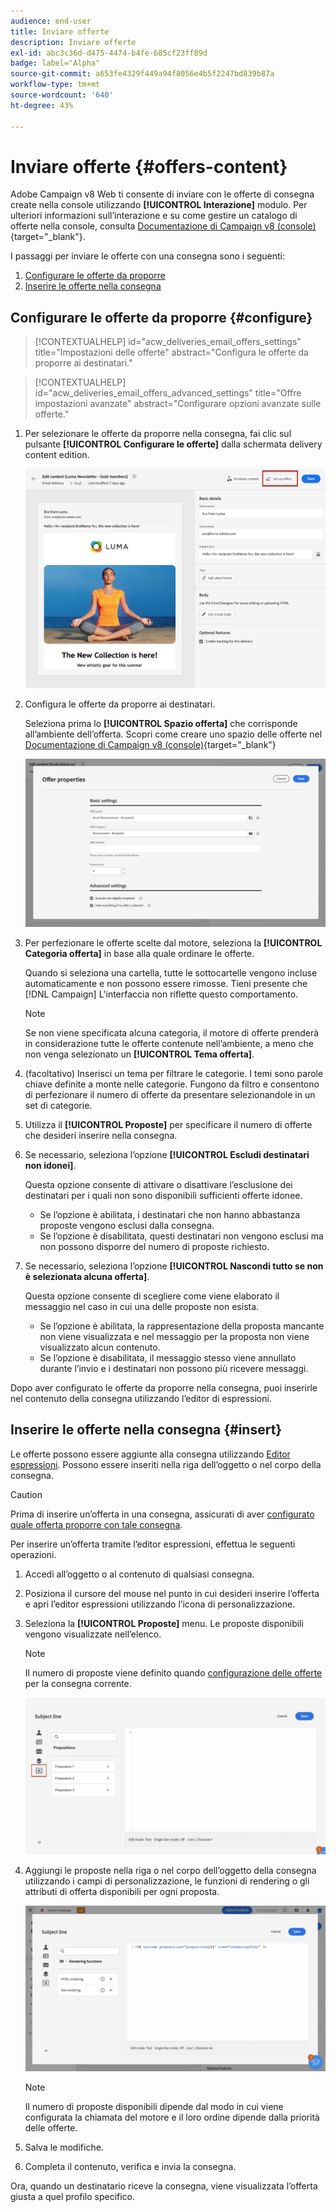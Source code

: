 ```yaml
---
audience: end-user
title: Inviare offerte
description: Inviare offerte
exl-id: abc3c36d-d475-4474-b4fe-685cf23ff89d
badge: label="Alpha"
source-git-commit: a653fe4329f449a94f8056e4b5f2247bd839b87a
workflow-type: tm+mt
source-wordcount: '640'
ht-degree: 43%

---
```



# Inviare offerte {#offers-content}

Adobe Campaign v8 Web ti consente di inviare con le offerte di consegna create nella console utilizzando **[!UICONTROL Interazione]** modulo. Per ulteriori informazioni sull’interazione e su come gestire un catalogo di offerte nella console, consulta [Documentazione di Campaign v8 (console)](https://experienceleague.adobe.com/docs/campaign/campaign-v8/offers/interaction.html?lang=it){target="_blank"}.

I passaggi per inviare le offerte con una consegna sono i seguenti:

1. [Configurare le offerte da proporre](#configure)
1. [Inserire le offerte nella consegna](#insert)

## Configurare le offerte da proporre {#configure}

>[!CONTEXTUALHELP]
>id="acw_deliveries_email_offers_settings"
>title="Impostazioni delle offerte"
>abstract="Configura le offerte da proporre ai destinatari."

>[!CONTEXTUALHELP]
>id="acw_deliveries_email_offers_advanced_settings"
>title="Offre impostazioni avanzate"
>abstract="Configurare opzioni avanzate sulle offerte."

1. Per selezionare le offerte da proporre nella consegna, fai clic sul pulsante **[!UICONTROL Configurare le offerte]** dalla schermata delivery content edition.

   ![](assets/setup-offers.png)

1. Configura le offerte da proporre ai destinatari.

   Seleziona prima lo **[!UICONTROL Spazio offerta]** che corrisponde all’ambiente dell’offerta. Scopri come creare uno spazio delle offerte nel [Documentazione di Campaign v8 (console)](https://experienceleague.adobe.com/docs/campaign/campaign-v8/offers/interaction-settings/interaction-offer-spaces.html){target="_blank"}

   ![](assets/create-content-offers.png)

1. Per perfezionare le offerte scelte dal motore, seleziona la **[!UICONTROL Categoria offerta]** in base alla quale ordinare le offerte.

   Quando si seleziona una cartella, tutte le sottocartelle vengono incluse automaticamente e non possono essere rimosse. Tieni presente che [!DNL Campaign] L&#39;interfaccia non riflette questo comportamento.

   >[!NOTE]
   >
   >Se non viene specificata alcuna categoria, il motore di offerte prenderà in considerazione tutte le offerte contenute nell’ambiente, a meno che non venga selezionato un **[!UICONTROL Tema offerta]**.

1. (facoltativo) Inserisci un tema per filtrare le categorie. I temi sono parole chiave definite a monte nelle categorie. Fungono da filtro e consentono di perfezionare il numero di offerte da presentare selezionandole in un set di categorie.

1. Utilizza il **[!UICONTROL Proposte]** per specificare il numero di offerte che desideri inserire nella consegna.

1. Se necessario, seleziona l’opzione **[!UICONTROL Escludi destinatari non idonei]**.

   Questa opzione consente di attivare o disattivare l’esclusione dei destinatari per i quali non sono disponibili sufficienti offerte idonee.

   * Se l’opzione è abilitata, i destinatari che non hanno abbastanza proposte vengono esclusi dalla consegna.
   * Se l’opzione è disabilitata, questi destinatari non vengono esclusi ma non possono disporre del numero di proposte richiesto.

1. Se necessario, seleziona l’opzione **[!UICONTROL Nascondi tutto se non è selezionata alcuna offerta]**.

   Questa opzione consente di scegliere come viene elaborato il messaggio nel caso in cui una delle proposte non esista.

   * Se l’opzione è abilitata, la rappresentazione della proposta mancante non viene visualizzata e nel messaggio per la proposta non viene visualizzato alcun contenuto.
   * Se l’opzione è disabilitata, il messaggio stesso viene annullato durante l’invio e i destinatari non possono più ricevere messaggi.

Dopo aver configurato le offerte da proporre nella consegna, puoi inserirle nel contenuto della consegna utilizzando l’editor di espressioni.

## Inserire le offerte nella consegna {#insert}

Le offerte possono essere aggiunte alla consegna utilizzando [Editor espressioni](../personalization/gs-personalization.md#access). Possono essere inseriti nella riga dell’oggetto o nel corpo della consegna.

>[!CAUTION]
>
>Prima di inserire un’offerta in una consegna, assicurati di aver [configurato quale offerta proporre con tale consegna](#configure).

Per inserire un’offerta tramite l’editor espressioni, effettua le seguenti operazioni.

1. Accedi all’oggetto o al contenuto di qualsiasi consegna.

1. Posiziona il cursore del mouse nel punto in cui desideri inserire l’offerta e apri l’editor espressioni utilizzando l’icona di personalizzazione.

1. Seleziona la **[!UICONTROL Proposte]** menu. Le proposte disponibili vengono visualizzate nell’elenco.

   >[!NOTE]
   >
   >Il numero di proposte viene definito quando [configurazione delle offerte](#configure) per la consegna corrente.

   ![](assets/offer-insertion.png)

1. Aggiungi le proposte nella riga o nel corpo dell’oggetto della consegna utilizzando i campi di personalizzazione, le funzioni di rendering o gli attributi di offerta disponibili per ogni proposta.

   ![](assets/offer-inserted.png)

   >[!NOTE]
   >
   >Il numero di proposte disponibili dipende dal modo in cui viene configurata la chiamata del motore e il loro ordine dipende dalla priorità delle offerte.

1. Salva le modifiche.

1. Completa il contenuto, verifica e invia la consegna.

Ora, quando un destinatario riceve la consegna, viene visualizzata l’offerta giusta a quel profilo specifico.
